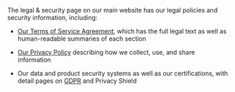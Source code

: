 <!-- <meta>
{
    "title":"Legal Compliance",
    "description":"Learn more about our legal terms",
    "tag":["ToS","Terms","GDPR"],
    "seo-title": "Legal Compliance - Packet Developer Docs",
    "seo-description": "Learn more about our legal terms",
    "og-title": "Legal Compliance",
    "og-description": "Learn more about our legal terms",
    "og-image": "/images/packet-product-docs.png"
}
</meta> -->

The legal & security page on our main website has our legal policies and security information, including:

* [Our Terms of Service Agreement](https://www.packet.com/about/terms/service/), which has the full legal text as well as human-readable summaries of each section

* [Our Privacy Policy](https://www.packet.com/about/terms/privacy/) describing how we collect, use, and share information

* Our data and product security systems as well as our certifications, with detail pages on [GDPR](https://www.packet.com/about/terms/gdpr/) and Privacy Shield
